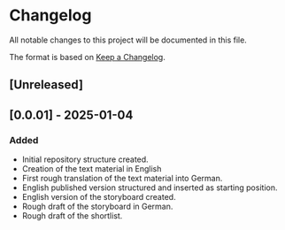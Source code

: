 # Changelog

All notable changes to this project will be documented in this file.

The format is based on [Keep a Changelog](https://keepachangelog.com/en/1.1.0/).

## [Unreleased]



## [0.0.01] - 2025-01-04

### Added

- Initial repository structure created.
- Creation of the text material in English
- First rough translation of the text material into German.
- English published version structured and inserted as starting position.
- English version of the storyboard created.
- Rough draft of the storyboard in German.
- Rough draft of the shortlist.